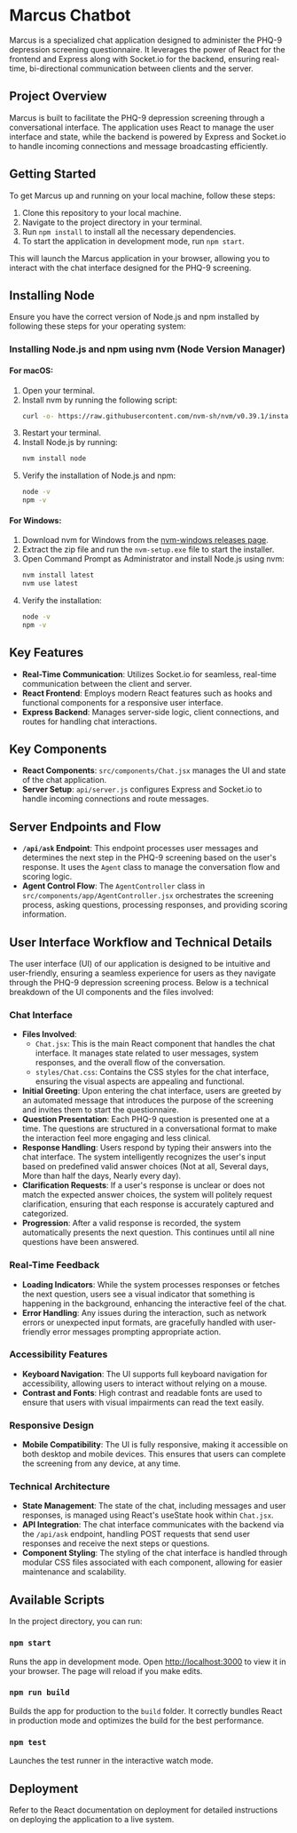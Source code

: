 # Marcus Chatbot 

Marcus is a specialized chat application designed to administer the PHQ-9 depression screening questionnaire. It leverages the power of React for the frontend and Express along with Socket.io for the backend, ensuring real-time, bi-directional communication between clients and the server.

## Project Overview

Marcus is built to facilitate the PHQ-9 depression screening through a conversational interface. The application uses React to manage the user interface and state, while the backend is powered by Express and Socket.io to handle incoming connections and message broadcasting efficiently.

## Getting Started

To get Marcus up and running on your local machine, follow these steps:

1. Clone this repository to your local machine.
2. Navigate to the project directory in your terminal.
3. Run `npm install` to install all the necessary dependencies.
4. To start the application in development mode, run `npm start`.

This will launch the Marcus application in your browser, allowing you to interact with the chat interface designed for the PHQ-9 screening.

## Installing Node

Ensure you have the correct version of Node.js and npm installed by following these steps for your operating system:

### Installing Node.js and npm using nvm (Node Version Manager)

#### For macOS:
1. Open your terminal.
2. Install nvm by running the following script:
   ```bash
   curl -o- https://raw.githubusercontent.com/nvm-sh/nvm/v0.39.1/install.sh | bash
   ```
3. Restart your terminal.
4. Install Node.js by running:
   ```bash
   nvm install node
   ```
5. Verify the installation of Node.js and npm:
   ```bash
   node -v
   npm -v
   ```

#### For Windows:
1. Download nvm for Windows from the [nvm-windows releases page](https://github.com/coreybutler/nvm-windows/releases).
2. Extract the zip file and run the `nvm-setup.exe` file to start the installer.
3. Open Command Prompt as Administrator and install Node.js using nvm:
   ```cmd
   nvm install latest
   nvm use latest
   ```
4. Verify the installation:
   ```cmd
   node -v
   npm -v
   ```

## Key Features

- **Real-Time Communication**: Utilizes Socket.io for seamless, real-time communication between the client and server.
- **React Frontend**: Employs modern React features such as hooks and functional components for a responsive user interface.
- **Express Backend**: Manages server-side logic, client connections, and routes for handling chat interactions.

## Key Components

- **React Components**: `src/components/Chat.jsx` manages the UI and state of the chat application.
- **Server Setup**: `api/server.js` configures Express and Socket.io to handle incoming connections and route messages.

## Server Endpoints and Flow

- **`/api/ask` Endpoint**: This endpoint processes user messages and determines the next step in the PHQ-9 screening based on the user's response. It uses the `Agent` class to manage the conversation flow and scoring logic.
- **Agent Control Flow**: The `AgentController` class in `src/components/app/AgentController.jsx` orchestrates the screening process, asking questions, processing responses, and providing scoring information.

## User Interface Workflow and Technical Details

The user interface (UI) of our application is designed to be intuitive and user-friendly, ensuring a seamless experience for users as they navigate through the PHQ-9 depression screening process. Below is a technical breakdown of the UI components and the files involved:

### Chat Interface
- **Files Involved**:
  - `Chat.jsx`: This is the main React component that handles the chat interface. It manages state related to user messages, system responses, and the overall flow of the conversation.
  - `styles/Chat.css`: Contains the CSS styles for the chat interface, ensuring the visual aspects are appealing and functional.
- **Initial Greeting**: Upon entering the chat interface, users are greeted by an automated message that introduces the purpose of the screening and invites them to start the questionnaire.
- **Question Presentation**: Each PHQ-9 question is presented one at a time. The questions are structured in a conversational format to make the interaction feel more engaging and less clinical.
- **Response Handling**: Users respond by typing their answers into the chat interface. The system intelligently recognizes the user's input based on predefined valid answer choices (Not at all, Several days, More than half the days, Nearly every day).
- **Clarification Requests**: If a user's response is unclear or does not match the expected answer choices, the system will politely request clarification, ensuring that each response is accurately captured and categorized.
- **Progression**: After a valid response is recorded, the system automatically presents the next question. This continues until all nine questions have been answered.

### Real-Time Feedback
- **Loading Indicators**: While the system processes responses or fetches the next question, users see a visual indicator that something is happening in the background, enhancing the interactive feel of the chat.
- **Error Handling**: Any issues during the interaction, such as network errors or unexpected input formats, are gracefully handled with user-friendly error messages prompting appropriate action.

### Accessibility Features
- **Keyboard Navigation**: The UI supports full keyboard navigation for accessibility, allowing users to interact without relying on a mouse.
- **Contrast and Fonts**: High contrast and readable fonts are used to ensure that users with visual impairments can read the text easily.

### Responsive Design
- **Mobile Compatibility**: The UI is fully responsive, making it accessible on both desktop and mobile devices. This ensures that users can complete the screening from any device, at any time.

### Technical Architecture
- **State Management**: The state of the chat, including messages and user responses, is managed using React's useState hook within `Chat.jsx`.
- **API Integration**: The chat interface communicates with the backend via the `/api/ask` endpoint, handling POST requests that send user responses and receive the next steps or questions.
- **Component Styling**: The styling of the chat interface is handled through modular CSS files associated with each component, allowing for easier maintenance and scalability.


## Available Scripts

In the project directory, you can run:

### `npm start`

Runs the app in development mode. Open [http://localhost:3000](http://localhost:3000) to view it in your browser. The page will reload if you make edits.

### `npm run build`

Builds the app for production to the `build` folder. It correctly bundles React in production mode and optimizes the build for the best performance.

### `npm test`

Launches the test runner in the interactive watch mode.

## Deployment

Refer to the React documentation on deployment for detailed instructions on deploying the application to a live system.

